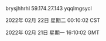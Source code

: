 brysjhhrhl 59.174.27.143 yqqlmgsycl

2022年 02月 22日 星期二 00:10:02 CST

2022年 02月 21日 星期一 16:10:02 GMT
